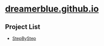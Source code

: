 # [dreamerblue.github.io](https://dreamerblue.github.io)

## Project List

- [StepByStep](https://dreamerblue.github.io/stepbystep)

